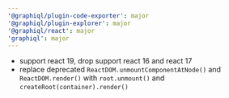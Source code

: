 ```yaml
---
'@graphiql/plugin-code-exporter': major
'@graphiql/plugin-explorer': major
'@graphiql/react': major
'graphiql': major
---
```


- support react 19, drop support react 16 and react 17
- replace deprecated `ReactDOM.unmountComponentAtNode()` and `ReactDOM.render()` with `root.unmount()` and `createRoot(container).render()`
